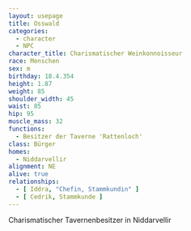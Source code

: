 ```yaml
---
layout: usepage
title: Osswald
categories:
  - character
  - NPC
character_title: Charismatischer Weinkonnoisseur
race: Menschen
sex: m
birthday: 18.4.354
height: 1.87
weight: 85
shoulder_width: 45
waist: 85
hip: 95
muscle_mass: 32
functions:
  - Besitzer der Taverne 'Rattenloch'
class: Bürger
homes:
  - Niddarvellir
alignment: NE
alive: true
relationships:
  - [ Iddra, "Chefin, Stammkundin" ]
  - [ Cedrik, Stammkunde ]
---
```


Charismatischer Tavernenbesitzer in Niddarvellir

